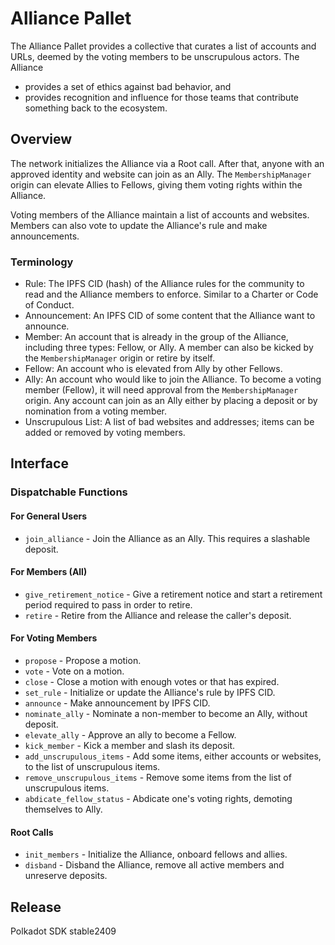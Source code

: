# Alliance Pallet

The Alliance Pallet provides a collective that curates a list of accounts and URLs, deemed by
the voting members to be unscrupulous actors. The Alliance

- provides a set of ethics against bad behavior, and
- provides recognition and influence for those teams that contribute something back to the
  ecosystem.

## Overview

The network initializes the Alliance via a Root call. After that, anyone with an approved
identity and website can join as an Ally. The `MembershipManager` origin can elevate Allies to
Fellows, giving them voting rights within the Alliance.

Voting members of the Alliance maintain a list of accounts and websites. Members can also vote
to update the Alliance's rule and make announcements.

### Terminology

- Rule: The IPFS CID (hash) of the Alliance rules for the community to read and the Alliance
  members to enforce. Similar to a Charter or Code of Conduct.
- Announcement: An IPFS CID of some content that the Alliance want to announce.
- Member: An account that is already in the group of the Alliance, including three types:
  Fellow, or Ally. A member can also be kicked by the `MembershipManager` origin
  or retire by itself.
- Fellow: An account who is elevated from Ally by other Fellows.
- Ally: An account who would like to join the Alliance. To become a voting member (Fellow), it
  will need approval from the `MembershipManager` origin. Any account can join as an Ally either
  by placing a deposit or by nomination from a voting member.
- Unscrupulous List: A list of bad websites and addresses; items can be added or removed by
  voting members.

## Interface

### Dispatchable Functions

#### For General Users

- `join_alliance` - Join the Alliance as an Ally. This requires a slashable deposit.

#### For Members (All)

- `give_retirement_notice` - Give a retirement notice and start a retirement period required to
  pass in order to retire.
- `retire` - Retire from the Alliance and release the caller's deposit.

#### For Voting Members

- `propose` - Propose a motion.
- `vote` - Vote on a motion.
- `close` - Close a motion with enough votes or that has expired.
- `set_rule` - Initialize or update the Alliance's rule by IPFS CID.
- `announce` - Make announcement by IPFS CID.
- `nominate_ally` - Nominate a non-member to become an Ally, without deposit.
- `elevate_ally` - Approve an ally to become a Fellow.
- `kick_member` - Kick a member and slash its deposit.
- `add_unscrupulous_items` - Add some items, either accounts or websites, to the list of
  unscrupulous items.
- `remove_unscrupulous_items` - Remove some items from the list of unscrupulous items.
- `abdicate_fellow_status` - Abdicate one's voting rights, demoting themselves to Ally.

#### Root Calls

- `init_members` - Initialize the Alliance, onboard fellows and allies.
- `disband` - Disband the Alliance, remove all active members and unreserve deposits.


## Release

Polkadot SDK stable2409
